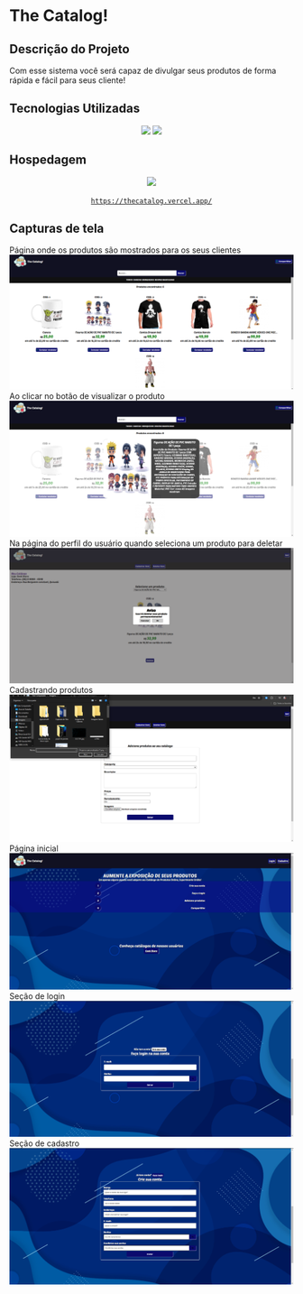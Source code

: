 # The Catalog!


## Descrição do Projeto

Com esse sistema você será capaz de divulgar seus produtos de forma rápida e fácil para seus cliente!

## Tecnologias Utilizadas

<div align="center">
<img  src="https://cdn.jsdelivr.net/gh/devicons/devicon@latest/icons/angular/angular-original.svg"  width="80px"  />
<img  src="https://cdn.jsdelivr.net/gh/devicons/devicon@latest/icons/typescript/typescript-original.svg"  width="70px"/>
</div>

## Hospedagem

<div align="center">
<img src="https://cdn.jsdelivr.net/gh/devicons/devicon@latest/icons/vercel/vercel-original-wordmark.svg" width="100px"/>

[`https://thecatalog.vercel.app/`](https://thecatalog.vercel.app)

</div>

## Capturas de tela

Página onde os produtos são mostrados para os seus clientes
<img src="docs/catalog1.png">
Ao clicar no botão de visualizar o produto
<img src="docs/previewproduct.png">
Na página do perfil do usuário quando seleciona um produto para deletar
<img src="docs/deletingproduct.png">
Cadastrando produtos
<img src="docs/savingproduct.png">
Página inicial
<img src="docs/homepage1.png">
Seção de login
<img src="docs/homepage2.png">
Seção de cadastro
<img src="docs/homepage3.png">


